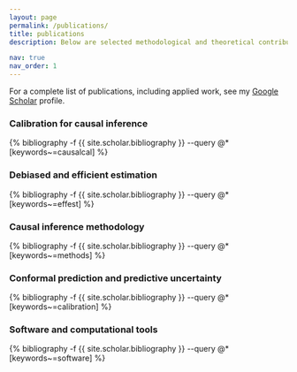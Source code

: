 ```yaml
---
layout: page
permalink: /publications/
title: publications
description: Below are selected methodological and theoretical contributions.  

nav: true
nav_order: 1
---
```


For a complete list of publications, including applied work, see my [Google Scholar](https://scholar.google.com) profile.

<div class="publications">


<h3>Calibration for causal inference</h3>
{% bibliography -f {{ site.scholar.bibliography }} --query @*[keywords~=causalcal] %}

<h3>Debiased and efficient estimation</h3>
{% bibliography -f {{ site.scholar.bibliography }} --query @*[keywords~=effest] %}

<h3>Causal inference methodology</h3>
{% bibliography -f {{ site.scholar.bibliography }} --query @*[keywords~=methods] %}

<h3>Conformal prediction and predictive uncertainty</h3>
{% bibliography -f {{ site.scholar.bibliography }} --query @*[keywords~=calibration] %}

<h3>Software and computational tools</h3>
{% bibliography -f {{ site.scholar.bibliography }} --query @*[keywords~=software] %}


</div>

